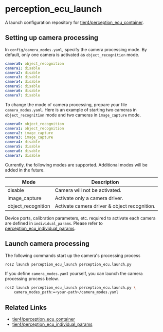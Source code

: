# perception_ecu_launch

A launch configuration repository for [tier4/perception_ecu_container](https://github.com/tier4/perception_ecu_container).

## Setting up camera processing

In `config/camera_modes.yaml`, specify the camera processing mode.
By default, only one camera is activated as `object_recognition` mode.

```yaml
camera0: object_recognition
camera1: disable
camera2: disable
camera3: disable
camera4: disable
camera5: disable
camera6: disable
camera7: disable
```

To change the mode of camera processing, prepare your file `camera_modes.yaml`.
Here is an example of starting two cameras in `object_recognition` mode and two cameras in `image_capture` mode.

```yaml
camera0: object_recognition
camera1: object_recognition
camera2: image_capture
camera3: image_capture
camera4: disable
camera5: disable
camera6: disable
camera7: disable
```

Currently, the following modes are supported. Additional modes will be added in the future.

| Mode               | Description                                  |
| ------------------ | -------------------------------------------- |
| disable            | Camera will not be activated.                |
| image_capture      | Activate only a camera driver.               |
| object_recognition | Activate camera driver & object recognition. |

Device ports, calibration parameters, etc. required to activate each camera are defined in `individual_params`.
Please refer to [perception_ecu_individual_params](https://github.com/tier4/perception_ecu_individual_params).

## Launch camera processing

The following commands start up the camera's processing process

```sh
ros2 launch perception_ecu_launch perception_ecu.launch.py
```

If you define `camera_modes.yaml` yourself, you can launch the camera processing process below.

```sh
ros2 launch perception_ecu_launch perception_ecu.launch.py \
    camera_modes_path:=<your-path>/camera_modes.yaml
```

## Related Links
- [tier4/perception_ecu_container](https://github.com/tier4/perception_ecu_container)
- [tier4/perception_ecu_individual_params](https://github.com/tier4/perception_ecu_individual_params)
